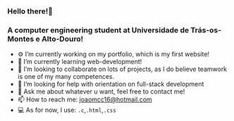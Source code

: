 ### Hello there!👋

  <h3>A computer engineering student at Universidade de Trás-os-Montes e Alto-Douro!</h3>

- ⚙️ I’m currently working on my portfolio, which is my first website!
- 🌱 I’m currently learning web-development!
- 👯 I’m looking to collaborate on lots of projects, as I do believe teamwork is one of my many competences.
- 🤔 I’m looking for help with orientation on full-stack development
- 💬 Ask me about whatever u want, feel free to contact me!
- 📫 How to reach me: joaomcc16@hotmail.com
- 💻 As for now, I use: `.c`,`.html`,`.css`
